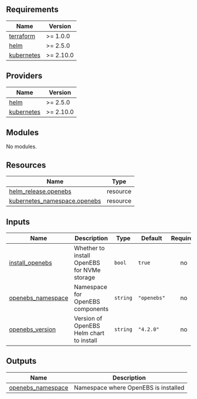 ## Requirements

| Name | Version |
|------|---------|
| <a name="requirement_terraform"></a> [terraform](#requirement\_terraform) | >= 1.0.0 |
| <a name="requirement_helm"></a> [helm](#requirement\_helm) | >= 2.5.0 |
| <a name="requirement_kubernetes"></a> [kubernetes](#requirement\_kubernetes) | >= 2.10.0 |

## Providers

| Name | Version |
|------|---------|
| <a name="provider_helm"></a> [helm](#provider\_helm) | >= 2.5.0 |
| <a name="provider_kubernetes"></a> [kubernetes](#provider\_kubernetes) | >= 2.10.0 |

## Modules

No modules.

## Resources

| Name | Type |
|------|------|
| [helm_release.openebs](https://registry.terraform.io/providers/hashicorp/helm/latest/docs/resources/release) | resource |
| [kubernetes_namespace.openebs](https://registry.terraform.io/providers/hashicorp/kubernetes/latest/docs/resources/namespace) | resource |

## Inputs

| Name | Description | Type | Default | Required |
|------|-------------|------|---------|:--------:|
| <a name="input_install_openebs"></a> [install\_openebs](#input\_install\_openebs) | Whether to install OpenEBS for NVMe storage | `bool` | `true` | no |
| <a name="input_openebs_namespace"></a> [openebs\_namespace](#input\_openebs\_namespace) | Namespace for OpenEBS components | `string` | `"openebs"` | no |
| <a name="input_openebs_version"></a> [openebs\_version](#input\_openebs\_version) | Version of OpenEBS Helm chart to install | `string` | `"4.2.0"` | no |

## Outputs

| Name | Description |
|------|-------------|
| <a name="output_openebs_namespace"></a> [openebs\_namespace](#output\_openebs\_namespace) | Namespace where OpenEBS is installed |
